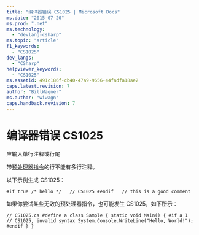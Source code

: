 ```yaml
---
title: "编译器错误 CS1025 | Microsoft Docs"
ms.date: "2015-07-20"
ms.prod: ".net"
ms.technology: 
  - "devlang-csharp"
ms.topic: "article"
f1_keywords: 
  - "CS1025"
dev_langs: 
  - "CSharp"
helpviewer_keywords: 
  - "CS1025"
ms.assetid: 491c186f-cb40-47a9-9656-44fadfa18ae2
caps.latest.revision: 7
author: "BillWagner"
ms.author: "wiwagn"
caps.handback.revision: 7
---
```

# 编译器错误 CS1025
应输入单行注释或行尾  
  
 带[预处理器指令](../../csharp/language-reference/preprocessor-directives/index.md)的行不能有多行注释。  
  
 以下示例生成 CS1025：  
  
```  
#if true /* hello */   // CS1025 #endif   // this is a good comment  
```  
  
 如果你尝试某些无效的预处理器指令，也可能发生 CS1025，如下所示：  
  
```  
// CS1025.cs #define a class Sample { static void Main() { #if a 1   // CS1025, invalid syntax System.Console.WriteLine("Hello, World!"); #endif } }  
```